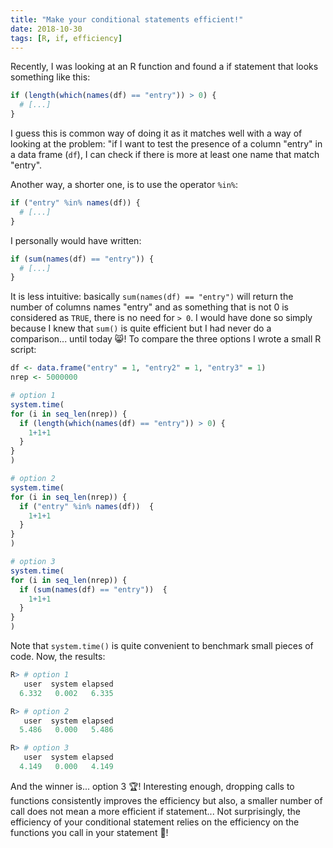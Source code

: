 ```yaml
---
title: "Make your conditional statements efficient!"
date: 2018-10-30
tags: [R, if, efficiency]
---
```


Recently, I was looking at an R function and found a if statement that looks something like this:

```R
if (length(which(names(df) == "entry")) > 0) {
  # [...]
}
```

I guess this is common way of doing it as it matches well with a way of looking
at the problem: "if I want to test the presence of a column "entry" in a data frame
(`df`), I can check if there is more at least one name that match "entry".

Another way, a shorter one, is to use the operator `%in%`:

```R
if ("entry" %in% names(df)) {
  # [...]
}
```

I personally would have written:

```R
if (sum(names(df) == "entry")) {
  # [...]
}
```

It is less intuitive: basically `sum(names(df) == "entry")` will
return the number of columns names "entry" and as something that is not 0 is
considered as `TRUE`, there is no need for `> 0`.
I would have done so simply because I knew that `sum()` is quite efficient but
I had never do a comparison... until today :smile_cat:! To compare the three
options I wrote a small R script:


```R
df <- data.frame("entry" = 1, "entry2" = 1, "entry3" = 1)
nrep <- 5000000

# option 1
system.time(
for (i in seq_len(nrep)) {
  if (length(which(names(df) == "entry")) > 0) {
    1+1+1
  }
}
)

# option 2
system.time(
for (i in seq_len(nrep)) {
  if ("entry" %in% names(df))  {
    1+1+1
  }
}
)

# option 3
system.time(
for (i in seq_len(nrep)) {
  if (sum(names(df) == "entry"))  {
    1+1+1
  }
}
)
```

Note that `system.time()` is quite convenient to benchmark small pieces of code.
Now, the results:

```R
R> # option 1
   user  system elapsed
  6.332   0.002   6.335

R> # option 2
   user  system elapsed
  5.486   0.000   5.486

R> # option 3
   user  system elapsed
  4.149   0.000   4.149
```

And the winner is... option 3 :trophy:! Interesting enough, dropping calls to functions consistently improves the efficiency but also, a smaller number of call does not mean a more efficient if statement... Not surprisingly, the efficiency of your conditional
statement relies on the efficiency on the functions you call in your statement :imp:!
